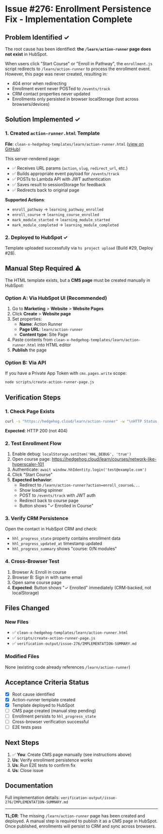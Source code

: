 # Issue #276: Enrollment Persistence Fix - Implementation Complete

## Problem Identified ✓

The root cause has been identified: **the `/learn/action-runner` page does not exist** in HubSpot.

When users click "Start Course" or "Enroll in Pathway", the `enrollment.js` script redirects to `/learn/action-runner` to process the enrollment event. However, this page was never created, resulting in:
- 404 error when redirecting
- Enrollment event never POSTed to `/events/track`
- CRM contact properties never updated
- Enrollments only persisted in browser localStorage (lost across browsers/devices)

## Solution Implemented ✓

### 1. Created `action-runner.html` Template

**File**: `clean-x-hedgehog-templates/learn/action-runner.html` ([view on GitHub](../clean-x-hedgehog-templates/learn/action-runner.html))

This server-rendered page:
- ✅ Receives URL params (`action`, `slug`, `redirect_url`, etc.)
- ✅ Builds appropriate event payload for `/events/track`
- ✅ POSTs to Lambda API with JWT authentication
- ✅ Saves result to sessionStorage for feedback
- ✅ Redirects back to original page

**Supported Actions**:
- `enroll_pathway` → `learning_pathway_enrolled`
- `enroll_course` → `learning_course_enrolled`
- `mark_module_started` → `learning_module_started`
- `mark_module_completed` → `learning_module_completed`

### 2. Deployed to HubSpot ✓

Template uploaded successfully via `hs project upload` (Build #29, Deploy #28).

## Manual Step Required ⚠️

The HTML template exists, but a **CMS page** must be created manually in HubSpot:

### Option A: Via HubSpot UI (Recommended)

1. Go to **Marketing** > **Website** > **Website Pages**
2. Click **Create** > **Website page**
3. Set properties:
   - **Name**: Action Runner
   - **Page URL**: `learn/action-runner`
   - **Content type**: Site Page
4. Paste contents from `clean-x-hedgehog-templates/learn/action-runner.html` into HTML editor
5. **Publish** the page

### Option B: Via API

If you have a Private App Token with `cms.pages.write` scope:
```bash
node scripts/create-action-runner-page.js
```

## Verification Steps

### 1. Check Page Exists
```bash
curl -s "https://hedgehog.cloud/learn/action-runner" -w "\nHTTP Status: %{http_code}\n"
```
**Expected**: HTTP 200 (not 404)

### 2. Test Enrollment Flow

1. Enable debug: `localStorage.setItem('HHL_DEBUG', 'true')`
2. Open course page: https://hedgehog.cloud/learn/courses/network-like-hyperscaler-101
3. Authenticate: `await window.hhIdentity.login('test@example.com')`
4. Click "Start Course"
5. **Expected behavior**:
   - Redirect to `/learn/action-runner?action=enroll_course&...`
   - Show loading spinner
   - POST to `/events/track` with JWT auth
   - Redirect back to course page
   - Button shows "✓ Enrolled in Course"

### 3. Verify CRM Persistence

Open the contact in HubSpot CRM and check:
- `hhl_progress_state` property contains enrollment data
- `hhl_progress_updated_at` timestamp updated
- `hhl_progress_summary` shows "course: 0/N modules"

### 4. Cross-Browser Test

1. Browser A: Enroll in course
2. Browser B: Sign in with same email
3. Open same course page
4. **Expected**: Button shows "✓ Enrolled" immediately (CRM-backed, not localStorage)

## Files Changed

### New Files
- ✅ `clean-x-hedgehog-templates/learn/action-runner.html`
- ✅ `scripts/create-action-runner-page.js`
- ✅ `verification-output/issue-276/IMPLEMENTATION-SUMMARY.md`

### Modified Files
None (existing code already references `/learn/action-runner`)

## Acceptance Criteria Status

- [x] Root cause identified
- [x] Action-runner template created
- [x] Template deployed to HubSpot
- [ ] CMS page created (manual step pending)
- [ ] Enrollment persists to `hhl_progress_state`
- [ ] Cross-browser verification successful
- [ ] E2E tests pass

## Next Steps

1. ✅ **You**: Create CMS page manually (see instructions above)
2. **Us**: Verify enrollment persistence works
3. **Us**: Run E2E tests to confirm fix
4. **Us**: Close issue

## Documentation

Full implementation details: `verification-output/issue-276/IMPLEMENTATION-SUMMARY.md`

---

**TL;DR**: The missing `/learn/action-runner` page has been created and deployed. A manual step is required to publish it as a CMS page in HubSpot. Once published, enrollments will persist to CRM and sync across browsers.
